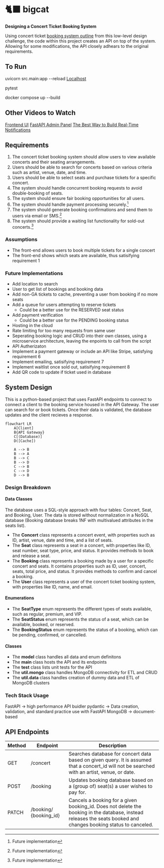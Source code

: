 # 🐈‍⬛ bigcat

**Designing a Concert Ticket Booking System**

Using concert ticket [booking system outline](https://github.com/ashishps1/awesome-low-level-design/blob/main/problems/concert-ticket-booking-system.md) from this low-level design challenge, the code within this project creates an API on top of the system. Allowing for some modifications, the API closely adhears to the original requirements.

## To Run

uvicorn src.main:app --reload
[Localhost](http://127.0.0.1:8000/docs/)

pytest

docker compose up --build


## Other Videos to Watch
[Frontend UI](https://www.youtube.com/watch?v=G49W1xbqw2g)
[FastAPI Admin Panel](https://www.youtube.com/watch?v=r2hzIAox0p4)
[The Best Way to Build Real-Time Notifications](https://www.youtube.com/watch?v=MFg6Oi805wA)


## Requirements
1. The concert ticket booking system should allow users to view available concerts and their seating arrangements. 
2. Users should be able to search for concerts based on various criteria such as artist, venue, date, and time.
3. Users should be able to select seats and purchase tickets for a specific concert.
4. The system should handle concurrent booking requests to avoid double-booking of seats.
5. The system should ensure fair booking opportunities for all users.
6. The system should handle payment processing securely.[^*]
7. The system should generate booking confirmations and send them to users via email or SMS.[^*]
8. The system should provide a waiting list functionality for sold-out concerts.[^*]

[^*]: Future implementation

### Assumptions
- The front-end allows users to book multiple tickets for a single concert
- The front-end shows which seats are available, thus satisifying requirement 1

### Future Implementations
- Add location to search
- User to get list of bookings and booking data
- Add non-GA tickets to cache, preventing a user from booking if no more seats
- Add a queue for users attempting to reserve tickets
    - Could be a better use for the RESERVED seat status
- Add payment verification
    - Could be a better use for the PENDING booking status
- Hosting in the cloud
- Rate limiting for too many requests from same user
- Seperating booking logic and CRUD into their own classes, using a microservice architecture, leaving the enpoints to call from the script
- API Autherizaton
- Implement a payment gateway or include an API like Stripe, satisfying requirement 6
- Implement emailing, satisifying requirement 7
- Implement waitlist once sold out, satisifying requirement 8
- Add QR code to update if ticket used in database

## System Design
This is a python-based project that uses FastAPI endpoints to connect to connect a client to the booking service housed in the API Gateway. The user can search for or book tickets. Once their data is validated, the database updates and the client recieves a response.

```mermaid
flowchart LR
	A[Client]
	B{API Gateway}
	C[(Database)]
	D([Cache])
	
	A --> B
    B --> A
	B --> C
	B --> D
	C --> B
	C --> D
	D --> B
```

### Design Breakdown
#### Data Classes
The database uses a SQL-style approach with four tables: Concert, Seat, and Booking, User. The data is stored without normalization in a NoSQL database (Booking database breaks 1NF with multivalued attributes in the seats list).

- The **Concert** class represents a concert event, with properties such as ID, artist, venue, date and time, and a list of seats.
- The **Seat** class represents a seat in a concert, with properties like ID, seat number, seat type, price, and status. It provides methods to book and release a seat.
- The **Booking** class represents a booking made by a user for a specific concert and seats. It contains properties such as ID, user, concert, seats, total price, and status. It provides methods to confirm and cancel a booking.
- The **User** class represents a user of the concert ticket booking system, with properties like ID, name, and email.

#### Enumerations
- The **SeatType** enum represents the different types of seats available, such as regular, premium, and VIP.
- The **SeatStatus** enum represents the status of a seat, which can be available, booked, or reserved.
- The **BookingStatus** enum represents the status of a booking, which can be pending, confirmed, or cancelled.

#### Classes
- The **model** class handles all data and enum definitons
- The **main** class hosts the API and its endpoints
- The **test** class lists unit tests for the API
- The **util.mongo** class handles MongoDB connectivity for ETL and CRUD
- The **util.data** class handles creation of dummy data and ETL of MongoDB clusters

### Tech Stack Usage
FastAPI → high performance API buidler
pydantic → Data creation, validation, and standard practice use with FastAPI
MongoDB → document-based 



## API Endpoints
| Method | Endpoint               | Description                                                                                                                                                      |
|--------|------------------------|------------------------------------------------------------------------------------------------------------------------------------------------------------------|
| GET    | /concert               | Searches database for concert data based on given query. It is assumed that a concert_id will not be searched with an artist, venue, or date.                    |
| POST   | /booking               | Updates booking database based on a (group of) seat(s) a user wishes to pay for.                                                                                 |
| PATCH  | /booking/ {booking_id} | Cancels a booking for a given booking_id. Does not delete the booking in the database, instead releases the seats booked and changes booking status to canceled. |
